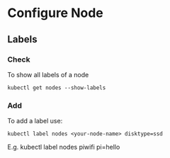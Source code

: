 # Configure Node


## Labels

### Check
To show all labels of a node
```
kubectl get nodes --show-labels
```

### Add
To add a label use:
```
kubectl label nodes <your-node-name> disktype=ssd
```
E.g. kubectl label nodes piwifi pi=hello

